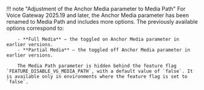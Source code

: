 !!! note "Adjustment of the Anchor Media parameter to Media Path"
        For Voice Gateway 2025.19 and later, the Anchor Media parameter has been renamed to Media Path and includes more options. The previously available options correspond to:

        - **Full Media** — the toggled on Anchor Media parameter in earlier versions.
        - **Partial Media** — the toggled off Anchor Media parameter in earlier versions.
    
        The Media Path parameter is hidden behind the feature flag `FEATURE_DISABLE_VG_MEDIA_PATH`, with a default value of `false`. It is available only in environments where the feature flag is set to `false`.